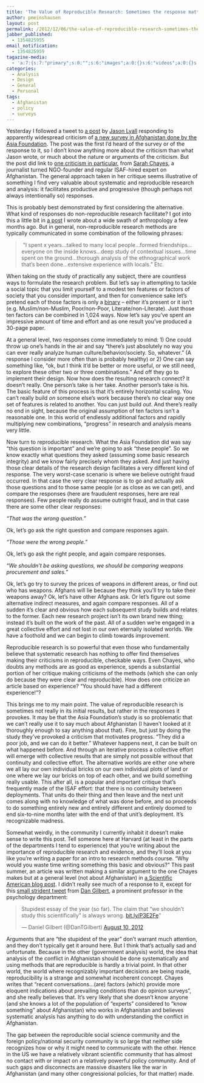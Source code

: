 ```yaml
---
title: 'The Value of Reproducible Research: Sometimes the response matters more than the results'
author: pmeinshausen
layout: post
permalink: /2012/12/06/the-value-of-reproducible-research-sometimes-the-response-matters-more-than-the-results/
jabber_published:
  - 1354825955
email_notification:
  - 1354825959
tagazine-media:
  - 'a:7:{s:7:"primary";s:0:"";s:6:"images";a:0:{}s:6:"videos";a:0:{}s:11:"image_count";i:0;s:6:"author";s:8:"20544712";s:7:"blog_id";s:8:"32115977";s:9:"mod_stamp";s:19:"2012-12-06 20:35:43";}'
categories:
  - Analysis
  - Design
  - General
  - Personal
tags:
  - Afghanistan
  - policy
  - surveys
---
```

Yesterday I followed a tweet to [a post][1] by [Jason Lyall][2] responding to apparently widespread criticism of [a new survey in Afghanistan done by the Asia Foundation][3]. The post was the first I&#8217;d heard of the survey or of the response to it, so I don’t know anything more about the criticism than what Jason wrote, or much about the nature or arguments of the criticism. But the post did link to [one criticism in particular][4], from [Sarah Chayes][5], a journalist turned NGO-founder and regular ISAF-hired expert on Afghanistan. The general approach taken in her critique seems illustrative of something I find very valuable about systematic and reproducible research and analysis: it facilitates productive and progressive (though perhaps not always intentionally so) responses.<!--more-->

This is probably best demonstrated by first considering the alternative. What kind of responses do non-reproducible research facilitate? I got into this a little bit in [a post][6] I wrote about a wide swath of anthropology a few months ago. But in general, non-reproducible research methods are typically communicated in some combination of the following phrases:

>  &#8221;I spent x years&#8230;talked to many local people&#8230;formed friendships&#8230;everyone on the inside knows&#8230;deep study of contextual issues&#8230;time spent on the ground&#8230;thorough analysis of the ethnographical work that&#8217;s been done&#8230;extensive experience with locals.&#8221; Etc.

When taking on the study of practically any subject, there are countless ways to formulate the research problem. But let’s say in attempting to tackle a social topic that you limit yourself to a modest ten features or factors of society that you consider important, and then for convenience sake let&#8217;s pretend each of those factors is only a [binary][7] – either it&#8217;s present or it isn&#8217;t (e.g. Muslim/non-Muslim, Poor/non-Poor, Literate/non-Literate). Just those ten factors can be combined in 1,024 ways. Now let’s say you&#8217;ve spent an impressive amount of time and effort and as one result you&#8217;ve produced a 30-page paper.

At a general level, two responses come immediately to mind: 1) One could throw up one’s hands in the air and say &#8220;there&#8217;s just absolutely no way you can ever really analyze human culture/behavior/society. So, whatever.&#8221; (A response I consider more often than is probably healthy) or 2) One can say something like, &#8220;ok, but I think it&#8217;d be better or more useful, or we still need, to explore these other two or three combinations.&#8221; And off they go to implement their design. Now how does the resulting research connect? It doesn&#8217;t really. One person’s take is her take. Another person’s take is his. The basic feature of this process is that it&#8217;s entirely horizontal scaling. You can&#8217;t really build *on* someone else&#8217;s work because there’s no clear way one set of features is related to another. You can just build *out*. And there&#8217;s really no end in sight, because the original assumption of ten factors isn&#8217;t a reasonable one. In this world of endlessly additional factors and rapidly multiplying new combinations, &#8220;progress&#8221; in research and analysis means very little.

Now turn to reproducible research. What the Asia Foundation did was say &#8220;this question is important&#8221; and we&#8217;re going to ask &#8220;these people&#8221;. So we know exactly what questions they asked (assuming some basic research integrity) and we know fairly precisely whom they asked. And just having those clear details of the research design facilitates a very different kind of response. The very worst-case scenario is where we believe outright fraud occurred. In that case the very clear response is to go and actually ask those questions and to those same people (or as close as we can get), and compare the responses (here are fraudulent responses, here are real responses). Few people really do assume outright fraud, and in that case there are some other clear responses:

*“That was the wrong question.”*

Ok, let&#8217;s go ask the right question and compare responses again.

*“Those were the wrong people.”*

Ok, let&#8217;s go ask the right people, and again compare responses.

*“We shouldn&#8217;t be asking questions, we should be comparing weapons procurement and sales.”*

Ok, let&#8217;s go try to survey the prices of weapons in different areas, or find out who has weapons. Afghans will lie because they think you&#8217;ll try to take their weapons away? Ok, let&#8217;s have other Afghans ask. Or let&#8217;s figure out some alternative indirect measures, and again compare responses. All of a sudden it&#8217;s clear and obvious how each subsequent study builds and relates to the former. Each new research project isn’t its own brand new thing; instead it’s built on the work of the past. All of a sudden we&#8217;re engaged in a great collective effort and not lost in our own eternally isolated worlds. We have a foothold and we can begin to climb towards improvement.

Reproducible research is so powerful that even those who fundamentally believe that systematic research has nothing to offer find themselves making their criticisms in reproducible, checkable ways. Even Chayes, who doubts any methods are as good as experience, spends a substantial portion of her critique making criticisms of the methods (which she can only do because they were clear and reproducible). How does one criticize an article based on experience? “You should have had a different experience!”?

This brings me to my main point. The value of reproducible research is sometimes not really in its initial results, but rather in the responses it provokes. It may be that the Asia Foundation&#8217;s study is so problematic that we can&#8217;t really use it to say much about Afghanistan (I haven’t looked at it thoroughly enough to say anything about that). Fine, but just by doing the study they&#8217;ve provoked a criticism that motivates progress. “They did a poor job, and we can do it better.” Whatever happens next, it can be built on what happened before. And through an iterative process a collective effort will emerge with collective results that are simply not possible without that continuity and collective effort. The alternative worlds are either one where we all lay our own individual bricks on our own individual plots of land or one where we lay our bricks on top of each other, and we build something really usable. This after all, is a popular and important critique that’s frequently made of the ISAF effort: that there is no continuity between deployments. That units do their thing and then leave and the next unit comes along with no knowledge of what was done before, and so proceeds to do something entirely new and entirely different and entirely doomed to end six-to-nine months later with the end of that unit&#8217;s deployment. It’s recognizable madness.

Somewhat weirdly, in the community I currently inhabit it doesn&#8217;t make sense to write this post. Tell someone here at Harvard (at least in the parts of the departments I tend to experience) that you&#8217;re writing about the importance of reproducible research and evidence, and they&#8217;ll look at you like you&#8217;re writing a paper for an intro to research methods course. &#8220;Why would you waste time writing something this basic and obvious?&#8221; This past summer, an article was written making a similar argument to the one Chayes makes but at a general level (not about Afghanistan) in [a Scientific American blog post][8]. I didn&#8217;t really see much of a response to it, except for this [small strident tweet][9] from [Dan Gilbert][10], a prominent professor in the psychology department:

<blockquote class="twitter-tweet tw-align-center">
  <p>
    Stupidest essay of the year (so far). The claim that &#8220;we shouldn&#8217;t study this scientifically&#8221; is always wrong. <a title="http://bit.ly/P3E2Fe" href="http://t.co/gBTCoS0S">bit.ly/P3E2Fe</a>”
  </p>
  
  <p>
    — Daniel Gilbert (@DanTGilbert) <a href="https://twitter.com/DanTGilbert/status/233971440590934018">August 10, 2012</a>
  </p>
</blockquote>

Arguments that are “the stupidest of the year” don&#8217;t warrant much attention, and they don&#8217;t typically get it around here. But I think that&#8217;s actually sad and unfortunate. Because in the other (government analysis) world, the idea that analysis of the conflict in Afghanistan should be done systematically and using methods that are reproducible is hardly a trivial point. In that other world, the world where recognizably important decisions are being made, reproducibility is a strange and somewhat incoherent concept. Chayes writes that &#8220;recent conversations&#8230;(are) factors (which) provide more eloquent indications about prevailing conditions than do opinion surveys&#8221;, and she really believes that. It&#8217;s very likely that she doesn&#8217;t know anyone (and she knows a lot of the population of “experts” considered to &#8220;know something&#8221; about Afghanistan) who works in Afghanistan and believes systematic analysis has anything to do with understanding the conflict in Afghanistan.

The gap between the reproducible social science community and the foreign policy/national security community is so large that neither side recognizes how or why it might need to communicate with the other. Hence in the US we have a relatively vibrant scientific community that has almost no contact with or impact on a relatively powerful policy community. And of such gaps and disconnects are massive disasters like the war in Afghanistan (and many other congressional policies, for that matter) made.

 [1]: http://themonkeycage.org/blog/2012/12/05/surveys-in-conflict-settings/
 [2]: http://pantheon.yale.edu/~jml27/YaleWebsite/Intro.html
 [3]: http://asiafoundation.org/country/afghanistan/2012-poll.php
 [4]: http://carnegieendowment.org/2012/12/03/in-afghanistan-it-s-not-all-in-numbers/epjw
 [5]: http://carnegieendowment.org/experts/?fa=expert_view&expert_id=712
 [6]: http://housesofstones.github.io/2012/09/06/why-should-we-believe-you-anthropology-and-public-interest/
 [7]: http://en.wikipedia.org/wiki/Binary
 [8]: http://blogs.scientificamerican.com/literally-psyched/2012/08/10/humanities-arent-a-science-stop-treating-them-like-one/
 [9]: https://twitter.com/DanTGilbert/status/233971440590934018
 [10]: http://www.wjh.harvard.edu/~dtg/gilbert.htm
